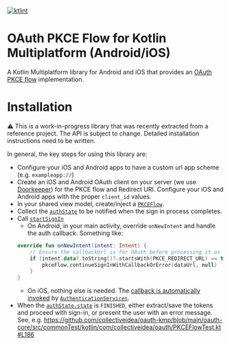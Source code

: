 [![ktlint](https://img.shields.io/badge/ktlint%20code--style-%E2%9D%A4-FF4081)](https://pinterest.github.io/ktlint/)

# OAuth PKCE Flow for Kotlin Multiplatform (Android/iOS)

A Kotlin Multiplatform library for Android and iOS that provides an [OAuth PKCE flow](https://oauth.net/2/pkce/) implementation.

# Installation

⚠️ This is a work-in-progress library that was recently extracted from
a reference project. The API is subject to change. Detailed installation
instructions need to be written.

In general, the key steps for using this library are:

 * Configure your iOS and Android apps to have a custom url app scheme (e.g. `exampleapp://`)
 * Create an iOS and Android OAuth client on your server (we use [Doorkeeper](https://github.com/doorkeeper-gem/doorkeeper)) for the PKCE flow and Redirect URI. Configure your iOS and Android apps with the proper `client_id` values.
 * In your shared view model, create/inject a [`PKCEFlow`](https://github.com/collectiveidea/oauth-kmp/blob/main/oauth-core/src/commonMain/kotlin/com/collectiveidea/oauth/PKCEFlow.kt).
 * Collect the [`authState`](https://github.com/collectiveidea/oauth-kmp/blob/main/oauth-core/src/commonMain/kotlin/com/collectiveidea/oauth/PKCEFlow.kt#L60C16-L60C25) to be notified when the sign in process completes.
 * Call [`startSignIn`](https://github.com/collectiveidea/oauth-kmp/blob/main/oauth-core/src/commonMain/kotlin/com/collectiveidea/oauth/PKCEFlow.kt#L100C16-L100C27) 
   * On Android, in your main activity, override `onNewIntent` and handle the auth callback. Something like:
    ```kotlin
    override fun onNewIntent(intent: Intent) {
        // Ensure the callbackUrl is for OAuth before processing it as such.
        if (intent.data?.toString()?.startsWith(PKCE_REDIRECT_URL) == true) {
            pkceFlow.continueSignInWithCallbackOrError(dataUrl, null)
        }
    }
    ```
   * On iOS, nothing else is needed. The [callback is automatically invoked](https://github.com/collectiveidea/oauth-kmp/blob/main/oauth-core/src/iosMain/kotlin/com/collectiveidea/oauth/IosPKCEFlow.kt#L26) by [`AuthenticationServices`](https://developer.apple.com/documentation/authenticationservices).
 * When the [`authState.state`](https://github.com/collectiveidea/oauth-kmp/blob/main/oauth-core/src/commonMain/kotlin/com/collectiveidea/oauth/PKCEFlow.kt#L47) is `FINISHED`, either extract/save the tokens and proceed with sign-in, or present the user with an error message. See, e.g. https://github.com/collectiveidea/oauth-kmp/blob/main/oauth-core/src/commonTest/kotlin/com/collectiveidea/oauth/PKCEFlowTest.kt#L186
 
